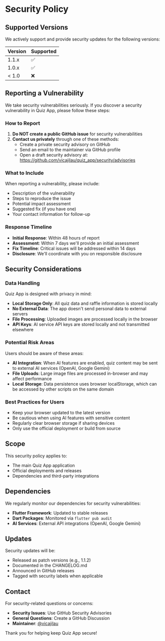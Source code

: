# Security Policy

## Supported Versions

We actively support and provide security updates for the following versions:

| Version | Supported          |
| ------- | ------------------ |
| 1.1.x   | :white_check_mark: |
| 1.0.x   | :white_check_mark: |
| < 1.0   | :x:                |

## Reporting a Vulnerability

We take security vulnerabilities seriously. If you discover a security vulnerability in Quiz App, please follow these steps:

### How to Report

1. **Do NOT create a public GitHub issue** for security vulnerabilities
2. **Contact us privately** through one of these methods:
   - Create a private security advisory on GitHub
   - Send an email to the maintainer via GitHub profile
   - Open a draft security advisory at: https://github.com/vicajilau/quiz_app/security/advisories

### What to Include

When reporting a vulnerability, please include:

- Description of the vulnerability
- Steps to reproduce the issue
- Potential impact assessment
- Suggested fix (if you have one)
- Your contact information for follow-up

### Response Timeline

- **Initial Response**: Within 48 hours of report
- **Assessment**: Within 7 days we'll provide an initial assessment
- **Fix Timeline**: Critical issues will be addressed within 14 days
- **Disclosure**: We'll coordinate with you on responsible disclosure

## Security Considerations

### Data Handling

Quiz App is designed with privacy in mind:

- **Local Storage Only**: All quiz data and raffle information is stored locally
- **No External Data**: The app doesn't send personal data to external servers
- **File Processing**: Uploaded images are processed locally in the browser
- **API Keys**: AI service API keys are stored locally and not transmitted elsewhere

### Potential Risk Areas

Users should be aware of these areas:

- **AI Integration**: When AI features are enabled, quiz content may be sent to external AI services (OpenAI, Google Gemini)
- **File Uploads**: Large image files are processed in-browser and may affect performance
- **Local Storage**: Data persistence uses browser localStorage, which can be accessed by other scripts on the same domain

### Best Practices for Users

- Keep your browser updated to the latest version
- Be cautious when using AI features with sensitive content
- Regularly clear browser storage if sharing devices
- Only use the official deployment or build from source

## Scope

This security policy applies to:

- The main Quiz App application
- Official deployments and releases
- Dependencies and third-party integrations

## Dependencies

We regularly monitor our dependencies for security vulnerabilities:

- **Flutter Framework**: Updated to stable releases
- **Dart Packages**: Monitored via `flutter pub audit`
- **AI Services**: External API integrations (OpenAI, Google Gemini)

## Updates

Security updates will be:

- Released as patch versions (e.g., 1.1.2)
- Documented in the CHANGELOG.md
- Announced in GitHub releases
- Tagged with security labels when applicable

## Contact

For security-related questions or concerns:

- **Security Issues**: Use GitHub Security Advisories
- **General Questions**: Create a GitHub Discussion
- **Maintainer**: [@vicajilau](https://github.com/vicajilau)

Thank you for helping keep Quiz App secure!